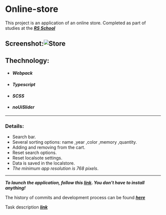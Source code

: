 # Online-store

This project is an application of an online store. Completed as part of studies at the **_[RS School](https://rs.school)_**

## Screenshot:![Store](https://user-images.githubusercontent.com/96052707/200632672-85d73128-f1de-4216-9591-688e16695872.png)

## Thechnology:

- #### _Webpack_
- #### _Typescript_
- #### _SCSS_
- #### _noUiSlider_

---

### Details:

- Search bar.
- Several sorting options: name ,year ,color ,memory ,quantity.
- Adding and removing from the cart.
- Reset search options.
- Reset localsote settings.
- Data is saved in the localstore.
- _The minimum app resolution is 768 pixels_.

---
***To launch the application, follow this [link](https://kornull.github.io/Online-store/store/). You don't have to install anything!***

The history of commits and development process can be found **_[here](https://github.com/Kornull/RS-School-tasks/tree/online-store)_**



Task description **_[link](https://github.com/rolling-scopes-school/tasks/blob/master/tasks/online-store/README.md)_**

